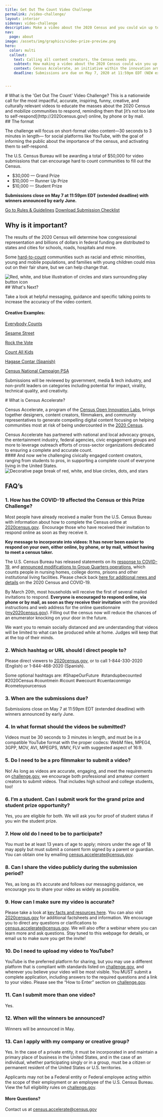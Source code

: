 ```yaml
---
title: Get Out The Count Video Challenge
permalink: /video-challenge/
layout: interior
sidenav: video-challenge
description: Make a video about the 2020 Census and you could win up to $30,000!
nav:
  page: about
image: /assets/img/graphics/video-prize-preview.png
hero:
  color: multi
  callout:
    text: Calling all content creators, the Census needs you.
    subtext: How making a video about the 2020 Census could win you up to $30,000
    context: Census Accelerate, an initiative within the innovation arm of the U.S. Census Bureau, has launched its first-ever video prize competition to reward the most engaging, impactful and informative videos about the 2020 Census - with a total of $50,000 in cash prizes.
    deadline: Submissions are due on May 7, 2020 at 11:59pm EDT (NEW extended deadline)


---
```

<section class="usa-section usa-content">

<div class="usa-width-three-fourths top-space bottom-space" markdown="1" id="accelerate-video-challenge">
# What is the 'Get Out The Count' Video Challenge?
This is a nationwide call for the most impactful, accurate, inspiring, funny, creative, and culturally relevant videos to educate the masses about the 2020 Census and mobilize communities to respond, reminding them that [it’s not too late to self-respond](http://2020census.gov/) online, by phone or by mail.

</div>
<div class="usa-width-three-fourths" markdown="1">
## The format

The challenge will focus on short-format video content—30 seconds to 3 minutes in length— for social platforms like YouTube, with the goal of informing the public about the importance of the census, and activating them to self-respond.

The U.S. Census Bureau will be awarding a total of $50,000 for video submissions that can encourage hard to count communities to fill out the Census.

<ul class="usa-sidenav">
  <li class="larger">$30,000 — Grand Prize</li>
  <li class="larger">$10,000 — Runner Up Prize</li>
  <li class="larger">$10,000 — Student Prize</li>
</ul>

<b>Submissions close on May 7 at 11:59pm EDT (extended deadline) with winners announced by early June.</b>

<a onclick="captureOutboundLink('https://www.challenge.gov/challenge/2020-census-get-out-the-count-video-challenge/'); return false;" target="_blank" class="usa-button usa-button-primary" href="https://www.challenge.gov/challenge/2020-census-get-out-the-count-video-challenge/">Go to Rules & Guidelines</a>
<a class="usa-button usa-button-primary" target="_blank" href="{{site.baseurl}}/assets/files/submission_checklist.pdf" >Download Submission Checklist</a>

</div>
<div class="usa-width-three-fourths top-space" markdown="1">

## Why is it important?
The results of the 2020 Census will determine how congressional representation and billions of dollars in federal funding are distributed to states and cities for schools, roads, hospitals and more.

Some [hard-to-count](https://www.census.gov/newsroom/blogs/director/2018/11/counting_everyoneon.html) communities such as racial and ethnic minorities, young and mobile populations, and families with young children could miss out on their fair share, but we can help change that.

</div>

<div class="usa-width-two-thirds top-space bottom-space" >
<img src="{{site.baseurl}}/assets/img/graphics/video-contest-icon.png" alt="Red, white, and blue illustration of circles and stars surrounding play button icon"/>
</div>

<div class="usa-width-three-fourths top-space bottom-space" markdown="1">
## What's Next?

Take a look at helpful messaging, guidance and specific talking points to increase the accuracy of the video content.

#### Creative Examples:

[Everybody Counts](https://www.youtube.com/watch?v=HLHry2mgMwA)

[Sesame Street](https://www.youtube.com/watch?v=KZmLI7eYjmw)

[Rock the Vote](https://www.youtube.com/watch?v=HMaaH6Suf98&feature=youtu.bev)

[Count All Kids](https://www.youtube.com/watch?v=p6E_nkodhVw)

[Hagase Contar (Spanish)](https://youtube.com/watch?v=5v7ylJoLkCo)

[Census National Campaign PSA](https://youtube.com/watch?v=oXZAe8XYeNQ)


Submissions will be reviewed by government, media & tech industry, and non-profit leaders on categories including potential for impact, virality, technical quality, and creativity.  

</div>

<div class="usa-width-three-fourths bottom-space" markdown="1"  id="background" >
# What is Census Accelerate?

Census Accelerate, a program of the [Census Open Innovation Labs](https://opportunity.census.gov/coil), brings together designers, content creators, filmmakers, and community representatives to generate compelling digital content focusing on helping communities most at risk of being undercounted in the [2020 Census](http://2020census.gov/).
</div>

<div class="usa-width-three-fourths bottom-space" markdown="1">
Census Accelerate has partnered with national and local advocacy groups, the entertainment industry, federal agencies, civic engagement groups and more to leverage outreach efforts of cross-sector organizations dedicated to ensuring a complete and accurate count.
</div>

<div class="usa-width-three-fourths testimonial  bottom-space" markdown="1">
#### And now we’re challenging civically engaged content creators, ranging from students to pros, in supporting a complete count of everyone living in the United States.
</div>

<div class="usa-width-two-thirds top-space bottom-space">
<img src="{{site.baseurl}}/assets/img/graphics/break-01.png" alt="Decorative page break of red, white, and blue circles, dots, and stars"/>
</div>
<div class="usa-width-three-fourths top-space bottom-space" markdown="1" id="faq">

# FAQ’s

### 1. How has the COVID-19 affected the Census or this Prize Challenge?

Most people have already received a mailer from the U.S. Census Bureau with information about how to complete the Census online at [2020census.gov](http://2020census.gov/).  Encourage those who have received their invitation to respond online as soon as they receive it.

**Key message to incorporate into videos: It has never been easier to respond on your own, either online, by phone, or by mail, without having to meet a census taker.**

The U.S. Census Bureau has released statements on its [response to COVID-19](https://www.census.gov/newsroom/press-releases/2020/statement-coronavirus.html), and [announced modifications to Group Quarters operations](https://www.census.gov/newsroom/press-releases/2020/modifying-2020-operations-for-counting-college-students.html), which counts people in nursing homes, college dorms, prisons and other institutional living facilities. Please check back [here for additional news and details](https://www.census.gov/newsroom/press-kits/2020/covid-19-census-bureau.html) on the 2020 Census and COVID-19.

By March 20th, most households will receive the first of several mailed invitations to respond. **Everyone is encouraged to respond online, via phone or by mail, as soon as they receive their invitation** with the provided instructions and web address for the online questionnaire ([my2020census.gov](http://my2020census.gov/)). Filling out the census now will reduce the chances of an enumerator knocking on your door in the future.

We want you to remain socially distanced and are understanding that videos will be limited to what can be produced while at home. Judges will keep that at the top of their minds.

### 2. Which hashtag or URL should I direct people to? 

Please direct viewers to [2020census.gov](http://2020census.gov/), or to call 1-844-330-2020 (English) or 1-844-468-2020 (Spanish).

Some optional hashtags are: #ShapeOurFuture  #standupbecounted #2020Census #countmein #icount #wecount #cuentaconmigo #cometoyourcensus

### 3. When are the submissions due?

Submissions close on May 7 at 11:59pm EDT (extended deadline) with winners announced by early June.

### 4. In what format should the videos be submitted?

Videos must be 30 seconds to 3 minutes in length, and must be in a compatible YouTube format with the proper codecs: WebM files, MPEG4, 3GPP, MOV, AVI, MPEGPS, WMV, FLV with suggested aspect of 16:9.

### 5. Do I need to be a pro filmmaker to submit a video?

No! As long as videos are accurate, engaging, and meet the requirements on [challenge.gov](https://www.challenge.gov/challenge/2020-census-get-out-the-count-video-challenge/), we encourage both professional and amateur content creators to submit videos. That includes high school and college students, too!

### 6. I’m a student. Can I submit work for the grand prize and student prize opportunity?

Yes, you are eligible for both. We will ask you for proof of student status if you win the student prize.

### 7. How old do I need to be to participate? 

You must be at least 13 years of age to apply; minors under the age of 18 may apply but must submit a consent form signed by a parent or guardian. You can obtain one by emailing [census.accelerate@census.gov](mailto:census.accelerate@census.gov).

### 8. Can I share the video publicly during the submission period? 

Yes, as long as it’s accurate and follows our messaging guidance, we encourage you to share your video as widely as possible.

### 9. How can I make sure my video is accurate? 

Please take a look at [key facts and resources here](https://www.challenge.gov/assets/document-library/2020-Census-Resource-Guide-GOTC-Video-Prize-Challenge.pdf). You can also visit [2020census.gov](http://2020census.gov/) for additional factsheets and information. We encourage you to direct any questions or clarifications to [census.accelerate@census.gov](mailto:census.accelerate@census.gov). We will also offer a webinar where you can learn more and ask questions. Stay tuned to this webpage for details, or email us to make sure you get the invite!

### 10. Do I need to upload my video to YouTube?

YouTube is the preferred platform for sharing, but you may use a different platform that is compliant with standards listed on [challenge.gov](https://www.challenge.gov/challenge/2020-census-get-out-the-count-video-challenge/), and wherever you believe your video will be most visible. You MUST submit a complete application, including answers to the required questions and a link to your video. Please see the “How to Enter” section on [challenge.gov](https://www.challenge.gov/challenge/2020-census-get-out-the-count-video-challenge/).

### 11. Can I submit more than one video?

Yes.

### 12. When will the winners be announced?

Winners will be announced in May.

### 13. Can I apply with my company or creative group?

Yes. In the case of a private entity, it must be incorporated in and maintain a primary place of business in the United States, and in the case of an individual, whether participating singly or in a group, must be a citizen or permanent resident of the United States or U.S. territories.

Applicants may not be a Federal entity or Federal employee acting within the scope of their employment or an employee of the U.S. Census Bureau. View the full eligibility rules on [challenge.gov](https://www.challenge.gov/challenge/2020-census-get-out-the-count-video-challenge/).


#### More Questions?
Contact us at [census.accelerate@census.gov](mailto:census.accelerate@census.gov)
</div>

<div class="usa-width-three-fourths top-space bottom-space" markdown="1">
</div>
